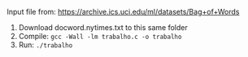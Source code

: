 Input file from: https://archive.ics.uci.edu/ml/datasets/Bag+of+Words

1) Download docword.nytimes.txt to this same folder
2) Compile: `gcc -Wall -lm trabalho.c -o trabalho`
3) Run: `./trabalho`
